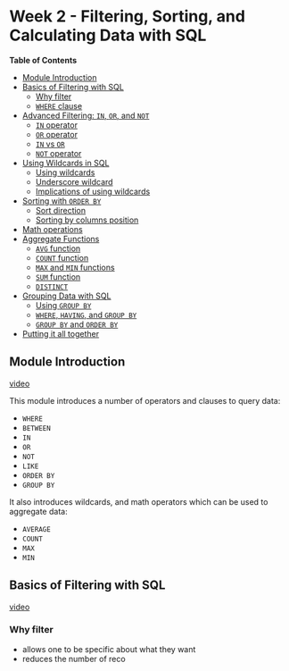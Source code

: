 # Week 2 - Filtering, Sorting, and Calculating Data with SQL

<!-- START doctoc generated TOC please keep comment here to allow auto update -->
<!-- DON'T EDIT THIS SECTION, INSTEAD RE-RUN doctoc TO UPDATE -->
**Table of Contents**

- [Module Introduction](#module-introduction)
- [Basics of Filtering with SQL](#basics-of-filtering-with-sql)
  - [Why filter](#why-filter)
  - [`WHERE` clause](#where-clause)
- [Advanced Filtering: `IN`, `OR`, and `NOT`](#advanced-filtering-in-or-and-not)
  - [`IN` operator](#in-operator)
  - [`OR` operator](#or-operator)
  - [`IN` vs `OR`](#in-vs-or)
  - [`NOT` operator](#not-operator)
- [Using Wildcards in SQL](#using-wildcards-in-sql)
  - [Using wildcards](#using-wildcards)
  - [Underscore wildcard](#underscore-wildcard)
  - [Implications of using wildcards](#implications-of-using-wildcards)
- [Sorting with `ORDER BY`](#sorting-with-order-by)
  - [Sort direction](#sort-direction)
  - [Sorting by columns position](#sorting-by-columns-position)
- [Math operations](#math-operations)
- [Aggregate Functions](#aggregate-functions)
  - [`AVG` function](#avg-function)
  - [`COUNT` function](#count-function)
  - [`MAX` and `MIN` functions](#max-and-min-functions)
  - [`SUM` function](#sum-function)
  - [`DISTINCT`](#distinct)
- [Grouping Data with SQL](#grouping-data-with-sql)
  - [Using `GROUP BY`](#using-group-by)
  - [`WHERE`, `HAVING`, and `GROUP BY`](#where-having-and-group-by)
  - [`GROUP BY` and `ORDER BY`](#group-by-and-order-by)
- [Putting it all together](#putting-it-all-together)

<!-- END doctoc generated TOC please keep comment here to allow auto update -->


## Module Introduction

[video](https://www.coursera.org/learn/sql-for-data-science/lecture/GAA9h/module-introduction)

This module introduces a number of operators and clauses to query data:

- `WHERE`
- `BETWEEN`
- `IN`
- `OR`
- `NOT`
- `LIKE`
- `ORDER BY`
- `GROUP BY`

It also introduces wildcards, and math operators which can be used to aggregate
data:

- `AVERAGE`
- `COUNT`
- `MAX`
- `MIN`

## Basics of Filtering with SQL

[video](https://www.coursera.org/learn/sql-for-data-science/lecture/ESCUo/basics-of-filtering-with-sql)

### Why filter

- allows one to be specific about what they want
- reduces the number of reco